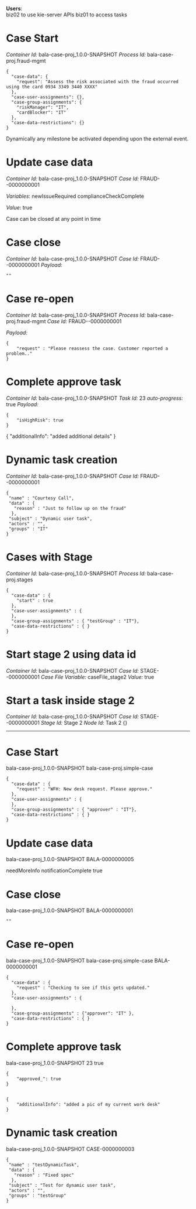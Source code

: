 
**Users**:  
biz02 to use kie-server APIs
biz01 to access tasks

Case Start
============

*Container Id:* bala-case-proj_1.0.0-SNAPSHOT
*Process Id:* bala-case-proj.fraud-mgmt

    {
      "case-data": {
        "request": "Assess the risk associated with the fraud occurred using the card 0934 3349 3440 XXXX"
      },
      "case-user-assignments": {},
      "case-group-assignments": {
        "riskManager": "IT",
        "cardBlocker": "IT"
      },
      "case-data-restrictions": {}
    }

Dynamically any milestone be activated depending upon the external event.

Update case data
==================

*Container Id:* bala-case-proj_1.0.0-SNAPSHOT
*Case Id:* FRAUD--0000000001

*Variables*:
newIssueRequired
complianceCheckComplete

*Value*:
true

Case can be closed at any point in time

Case close
===========

*Container Id:* bala-case-proj_1.0.0-SNAPSHOT
*Case Id:* FRAUD--0000000001
*Payload:*

    ""


Case re-open
===============

*Container Id:* bala-case-proj_1.0.0-SNAPSHOT
*Process Id:* bala-case-proj.fraud-mgmt
*Case Id:* FRAUD--0000000001

*Payload:*

    {
        "request" : "Please reassess the case. Customer reported a problem.."
    }

Complete approve task
=======================
*Container Id:* bala-case-proj_1.0.0-SNAPSHOT
*Task Id:* 23
*auto-progress:* true
*Payload:*

    {
        "isHighRisk": true
    }

{
    "additionalInfo": "added additional details"
}


Dynamic task creation
=======================

*Container Id:* bala-case-proj_1.0.0-SNAPSHOT
*Case Id:* FRAUD--0000000001

    {
     "name" : "Courtesy Call",
     "data" : {
       "reason" : "Just to follow up on the fraud"
      },
     "subject" : "Dynamic user task",
     "actors" : "",
     "groups" : "IT"
    }

Cases with Stage
=================
*Container Id:* bala-case-proj_1.0.0-SNAPSHOT
*Process Id:* bala-case-proj.stages

    {
      "case-data" : {
        "start" : true
      },
      "case-user-assignments" : {
      },
      "case-group-assignments" : { "testGroup" : "IT"},
      "case-data-restrictions" : { }
    }


Start stage 2 using data id
============================
*Container Id:* bala-case-proj_1.0.0-SNAPSHOT
*Case Id:* STAGE--0000000001
*Case File Variable:* caseFile_stage2
*Value:* true


Start a task inside stage 2
==============================
*Container Id:* bala-case-proj_1.0.0-SNAPSHOT
*Case Id:* STAGE--0000000001
*Stage Id:* Stage 2
*Node Id:* Task 2
{}


***************************************************************************************

Case Start
============

bala-case-proj_1.0.0-SNAPSHOT
bala-case-proj.simple-case

    {
      "case-data" : {
        "request" : "WFH: New desk request. Please approve."
      },
      "case-user-assignments" : {
      },
      "case-group-assignments" : { "approver" : "IT"},
      "case-data-restrictions" : { }
    }

Update case data
==================

bala-case-proj_1.0.0-SNAPSHOT
BALA-0000000005

needMoreInfo
notificationComplete
true

Case close
===========

bala-case-proj_1.0.0-SNAPSHOT
BALA-0000000001

    ""


Case re-open
===============

bala-case-proj_1.0.0-SNAPSHOT
bala-case-proj.simple-case
BALA-0000000001

    {
      "case-data" : {
        "request" : "Checking to see if this gets updated."
      },
      "case-user-assignments" : {
    
      },
      "case-group-assignments" : {"approver": "IT" },
      "case-data-restrictions" : { }
    }

Complete approve task
=======================
bala-case-proj_1.0.0-SNAPSHOT
23
true

    {
        "approved_": true
    }


    {
        "additionalInfo": "added a pic of my current work desk"
    }


Dynamic task creation
=======================

bala-case-proj_1.0.0-SNAPSHOT
CASE-0000000003

    {
     "name" : "testDynamicTask",
     "data" : {
       "reason" : "Fixed spec"
      },
     "subject" : "Test for dynamic user task",
     "actors" : "",
     "groups" : "testGroup"
    }




